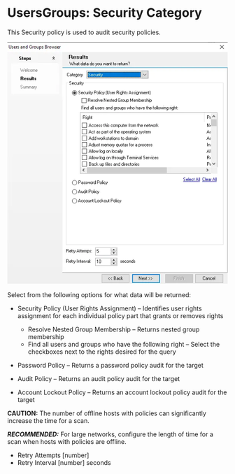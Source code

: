 # UsersGroups: Security Category

This Security policy is used to audit security policies.

![Users and Groups Browser wizard Results page Security category](../../../../../../../static/img/product_docs/accessanalyzer/admin/datacollector/usersgroups/category/security.webp)

Select from the following options for what data will be returned:

- Security Policy (User Rights Assignment) – Identifies user rights assignment for each individual
  policy part that grants or removes rights

    - Resolve Nested Group Membership – Returns nested group membership
    - Find all users and groups who have the following right – Select the checkboxes next to the
      rights desired for the query

- Password Policy – Returns a password policy audit for the target
- Audit Policy – Returns an audit policy audit for the target
- Account Lockout Policy – Returns an account lockout policy audit for the target

**CAUTION:** The number of offline hosts with policies can significantly increase the time for a
scan.

**_RECOMMENDED:_** For large networks, configure the length of time for a scan when hosts with
policies are offline.

- Retry Attempts [number]
- Retry Interval [number] seconds
